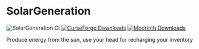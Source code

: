 # SolarGeneration 
![SolarGeneration CI](https://github.com/Edivad99/SolarGeneration/workflows/SolarGeneration%20CI/badge.svg?branch=1.20.x)
[![CurseForge Downloads](http://cf.way2muchnoise.eu/full_336538_downloads.svg)](https://www.curseforge.com/minecraft/mc-mods/solargeneration)
[![Modrinth Downloads](https://img.shields.io/modrinth/dt/jfd8j2j2?label=Modrinth%20Downloads)](https://modrinth.com/mod/solargeneration)

Produce energy from the sun, use your head for recharging your inventory
